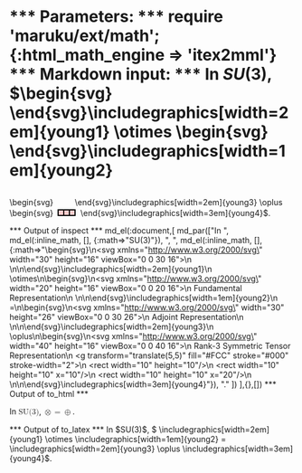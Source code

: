
*** Parameters: ***
require 'maruku/ext/math'; {:html_math_engine => 'itex2mml'}
*** Markdown input: ***
 In $SU(3)$, $\begin{svg}
<svg xmlns="http://www.w3.org/2000/svg" width="30" height="16" viewBox="0 0 30 16">
  <g></rect>
</svg>
\end{svg}\includegraphics[width=2em]{young1}
 \otimes
\begin{svg}
<svg xmlns="http://www.w3.org/2000/svg" width="20" height="16" viewBox="0 0 20 16">
  <desc>Fundamental Representation</desc>
  <g>
</svg>
\end{svg}\includegraphics[width=1em]{young2}
 =
\begin{svg}
<svg xmlns="http://www.w3.org/2000/svg" width="30" height="26" viewBox="0 0 30 26">
  <desc>Adjoint Representation</desc>
  </g>
</svg>
\end{svg}\includegraphics[width=2em]{young3}
 \oplus
\begin{svg}
<svg xmlns="http://www.w3.org/2000/svg" width="40" height="16" viewBox="0 0 40 16">
  <desc>Rank-3 Symmetric Tensor Representation</desc>
  <g transform="translate(5,5)" fill="#FCC" stroke="#000" stroke-width="2">
    <rect width="10" height="10"/>
    <rect width="10" height="10" x="10"/>
    <rect width="10" height="10" x="20"/>
  </g>
</svg>
\end{svg}\includegraphics[width=3em]{young4}$.

*** Output of inspect ***
md_el(:document,[
	md_par(["In ",
	  md_el(:inline_math, [], {:math=>"SU(3)"}),
	  ", ",
	  md_el(:inline_math, [], {:math=>"\\begin{svg}\n<svg xmlns=\"http://www.w3.org/2000/svg\" width=\"30\" height=\"16\" viewBox=\"0 0 30 16\">\n  <g></rect>\n</svg>\n\\end{svg}\\includegraphics[width=2em]{young1}\n \\otimes\n\\begin{svg}\n<svg xmlns=\"http://www.w3.org/2000/svg\" width=\"20\" height=\"16\" viewBox=\"0 0 20 16\">\n  <desc>Fundamental Representation</desc>\n  <g>\n</svg>\n\\end{svg}\\includegraphics[width=1em]{young2}\n =\n\\begin{svg}\n<svg xmlns=\"http://www.w3.org/2000/svg\" width=\"30\" height=\"26\" viewBox=\"0 0 30 26\">\n  <desc>Adjoint Representation</desc>\n  </g>\n</svg>\n\\end{svg}\\includegraphics[width=2em]{young3}\n \\oplus\n\\begin{svg}\n<svg xmlns=\"http://www.w3.org/2000/svg\" width=\"40\" height=\"16\" viewBox=\"0 0 40 16\">\n  <desc>Rank-3 Symmetric Tensor Representation</desc>\n  <g transform=\"translate(5,5)\" fill=\"#FCC\" stroke=\"#000\" stroke-width=\"2\">\n    <rect width=\"10\" height=\"10\"/>\n    <rect width=\"10\" height=\"10\" x=\"10\"/>\n    <rect width=\"10\" height=\"10\" x=\"20\"/>\n  </g>\n</svg>\n\\end{svg}\\includegraphics[width=3em]{young4}"}),
	  "."
	  ])
],{},[])
*** Output of to_html ***
<p>In <math xmlns="http://www.w3.org/1998/Math/MathML" display="inline" class="maruku-mathml"><mi>SU</mi><mo stretchy="false">(</mo><mn>3</mn><mo stretchy="false">)</mo></math>, <math xmlns="http://www.w3.org/1998/Math/MathML" display="inline" class="maruku-mathml"><semantics><annotation-xml encoding="SVG1.1"><svg xmlns="http://www.w3.org/2000/svg" width="30" height="16" viewBox="0 0 30 16"><g></g></svg></annotation-xml></semantics><mo>⊗</mo><semantics><annotation-xml encoding="SVG1.1"><svg xmlns="http://www.w3.org/2000/svg" width="20" height="16" viewBox="0 0 20 16"><desc>Fundamental Representation</desc><g></g></svg></annotation-xml></semantics><mo>=</mo><semantics><annotation-xml encoding="SVG1.1"><svg xmlns="http://www.w3.org/2000/svg" width="30" height="26" viewBox="0 0 30 26"><desc>Adjoint Representation</desc></svg></annotation-xml></semantics><mo>⊕</mo><semantics><annotation-xml encoding="SVG1.1"><svg xmlns="http://www.w3.org/2000/svg" width="40" height="16" viewBox="0 0 40 16"><desc>Rank-3 Symmetric Tensor Representation</desc><g transform="translate(5,5)" fill="#FCC" stroke="#000" stroke-width="2"><rect width="10" height="10"></rect><rect width="10" height="10" x="10"></rect><rect width="10" height="10" x="20"></rect></g></svg></annotation-xml></semantics></math>.</p>
*** Output of to_latex ***
In $SU(3)$, $ \includegraphics[width=2em]{young1}
 \otimes
 \includegraphics[width=1em]{young2}
 =
 \includegraphics[width=2em]{young3}
 \oplus
 \includegraphics[width=3em]{young4}$.
